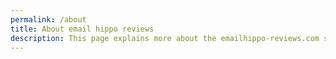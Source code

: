 ```yaml
---
permalink: /about
title: About email hippo reviews
description: This page explains more about the emailhippo-reviews.com site.
---
```

